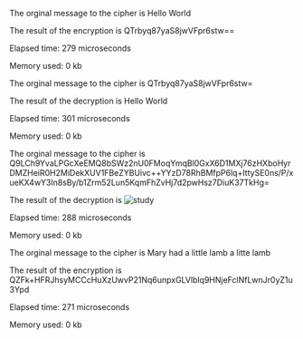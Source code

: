 
The orginal message to the cipher is Hello World


The result of the encryption is QTrbyq87yaS8jwVFpr6stw==


Elapsed time: 279 microseconds


Memory used: 0 kb



The orginal message to the cipher is QTrbyq87yaS8jwVFpr6stw=


The result of the decryption is Hello World


Elapsed time: 301 microseconds


Memory used: 0 kb



The orginal message to the cipher is Q9LCh9YvaLPGcXeEMQ8bSWz2nU0FMoqYmqBl0GxX6D1MXj76zHXboHyrDMZHeiR0H2MiDekXUV1FBeZYBUivc++YYzD78RhBMfpP6lq+IttySE0ns/P/xueKX4wY3ln8sBy/b1Zrm52Lun5KqmFhZvHj7d2pwHsz7DiuK37TkHg=


The result of the decryption is ![study](https://github.com/nogibjj/Jeremy_Tan_IDS706_Week8/assets/36715338/f06daf2a-9b61-43fa-9395-987347310a73)



Elapsed time: 288 microseconds


Memory used: 0 kb



The orginal message to the cipher is Mary had a little lamb a litte lamb


The result of the encryption is QZFk+HFRJhsyMCCcHuXzUwvP21Nq6unpxGLVlblq9HNjeFclNfLwnJr0yZ1u3Ypd


Elapsed time: 271 microseconds


Memory used: 0 kb


